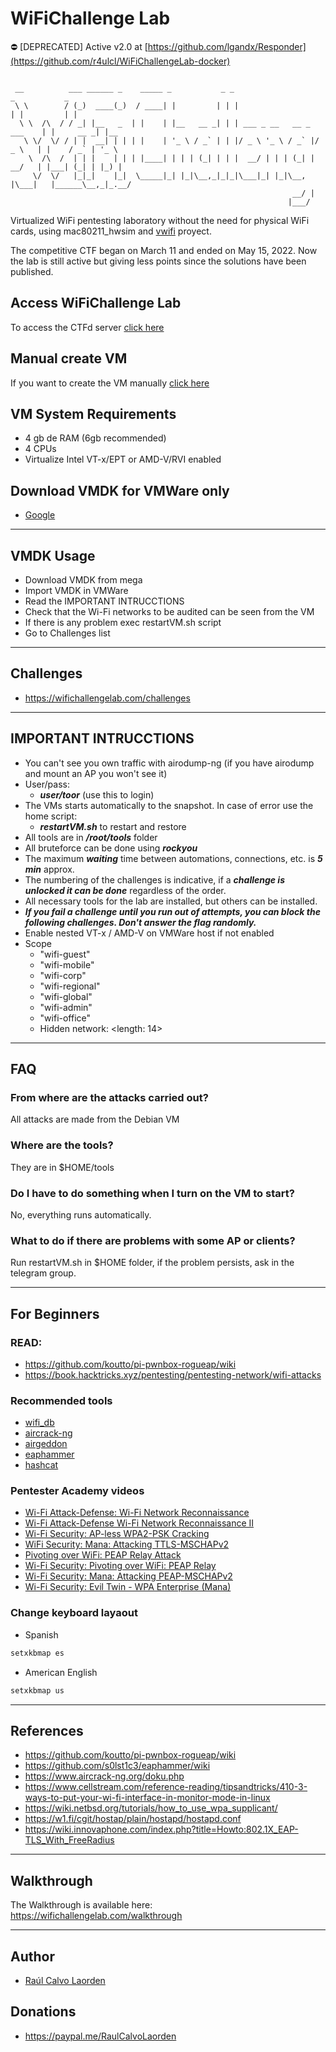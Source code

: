 # WiFiChallenge Lab

⛔ [DEPRECATED] Active v2.0 at [https://github.com/lgandx/Responder](https://github.com/r4ulcl/WiFiChallengeLab-docker)


```

 __          ___ ______ _    _____ _           _ _                           _           _     
 \ \        / (_)  ____(_)  / ____| |         | | |                         | |         | |    
  \ \  /\  / / _| |__   _  | |    | |__   __ _| | | ___ _ __   __ _  ___    | |     __ _| |__  
   \ \/  \/ / | |  __| | | | |    | '_ \ / _` | | |/ _ \ '_ \ / _` |/ _ \   | |    / _` | '_ \ 
    \  /\  /  | | |    | | | |____| | | | (_| | | |  __/ | | | (_| |  __/   | |___| (_| | |_) |
     \/  \/   |_|_|    |_|  \_____|_| |_|\__,_|_|_|\___|_| |_|\__, |\___|   |______\__,_|_.__/ 
                                                               __/ |                           
                                                              |___/                            

```

Virtualized WiFi pentesting laboratory without the need for physical WiFi cards, using mac80211_hwsim and [vwifi](https://github.com/Raizo62/vwifi) proyect.

The competitive CTF began on March 11 and ended on May 15, 2022. Now the lab is still active but giving less points since the solutions have been published.

## Access WiFiChallenge Lab

To access the CTFd server [click here](https://wifichallengelab.com/)


## Manual create VM
If you want to create the VM manually [click here](https://github.com/RaulCalvoLaorden/WiFiChallengeLab/tree/main/install)



## VM System Requirements
- 4 gb de RAM (6gb recommended)
- 4 CPUs
- Virtualize Intel VT-x/EPT or AMD-V/RVI enabled


## Download VMDK for VMWare only

- [Google](https://drive.google.com/drive/folders/1LNRPPmOg-BfyoCeSdtudNjLXyvPraUdR?usp=sharing)

* * *

## VMDK Usage

- Download VMDK from mega
- Import VMDK in VMWare
- Read the IMPORTANT INTRUCCTIONS
- Check that the Wi-Fi networks to be audited can be seen from the VM
- If there is any problem exec restartVM.sh script
- Go to Challenges list

* * *

## Challenges 
 
 
 
- https://wifichallengelab.com/challenges

* * *

## IMPORTANT INTRUCCTIONS

- You can't see you own traffic with airodump-ng (if you have airodump and mount an AP you won't see it)
- User/pass:
    - ***user/toor*** (use this to login)
- The VMs starts automatically to the snapshot. In case of error use the home script:
    - ***restartVM.sh*** to restart and restore
- All tools are in ***/root/tools*** folder
- All bruteforce can be done using ***rockyou***
- The maximum ***waiting*** time between automations, connections, etc. is ***5 min*** approx.
- The numbering of the challenges is indicative, if a ***challenge is unlocked it can be done*** regardless of the order.
- All necessary tools for the lab are installed, but others can be installed.
- ***If you fail a challenge until you run out of attempts, you can block the following challenges. Don't answer the flag randomly.***
- Enable nested VT-x / AMD-V on VMWare host if not enabled
- Scope
    - "wifi-guest"
    - "wifi-mobile"
    - "wifi-corp"
    - "wifi-regional"
    - "wifi-global"
    - "wifi-admin"
    - "wifi-office"
    - Hidden network: &lt;length: 14&gt;

* * *

## FAQ

### From where are the attacks carried out?

All attacks are made from the Debian VM

### Where are the tools?

They are in $HOME/tools

### Do I have to do something when I turn on the VM to start?

No, everything runs automatically.

### What to do if there are problems with some AP or clients?

Run restartVM.sh in $HOME folder, if the problem persists, ask in the telegram group.

* * *

## For Beginners

### READ:

- https://github.com/koutto/pi-pwnbox-rogueap/wiki
- https://book.hacktricks.xyz/pentesting/pentesting-network/wifi-attacks

### Recommended tools
- [wifi_db](https://github.com/raulcalvolaorden/wifi_db)
- [aircrack-ng](https://www.aircrack-ng.org/)
- [airgeddon](https://github.com/v1s1t0r1sh3r3/airgeddon)
- [eaphammer](https://github.com/s0lst1c3/eaphammer)
- [hashcat](https://hashcat.net/hashcat/)

### Pentester Academy videos

- [Wi-Fi Attack-Defense: Wi-Fi Network Reconnaissance](https://www.youtube.com/watch?v=G9cmm5RF6k8)
- [Wi-Fi Attack-Defense Wi-Fi Network Reconnaissance II](https://www.youtube.com/watch?v=38ENuafvPxY)
- [Wi-Fi Security: AP-less WPA2-PSK Cracking](https://www.youtube.com/watch?v=8FUqSFrsq7E)
- [WiFi Security: Mana: Attacking TTLS-MSCHAPv2](https://www.youtube.com/watch?v=FJqHFMW4aj8)
- [Pivoting over WiFi: PEAP Relay Attack](https://www.youtube.com/watch?v=74EB3N6yShI)
- [Wi-Fi Security: Pivoting over WiFi: PEAP Relay](https://www.youtube.com/watch?v=3FSLM1VY0SQ)
- [Wi-Fi Security: Mana: Attacking PEAP-MSCHAPv2](https://www.youtube.com/watch?v=pUJZq4DJM8c)
- [Wi-Fi Security: Evil Twin - WPA Enterprise (Mana)](https://www.youtube.com/watch?v=O1gOYoyTHU0)


### Change keyboard layaout

- Spanish
``` bash
setxkbmap es 
```
- American English
``` bash
setxkbmap us 
```

* * *

## References

- https://github.com/koutto/pi-pwnbox-rogueap/wiki
- https://github.com/s0lst1c3/eaphammer/wiki
- https://www.aircrack-ng.org/doku.php
- https://www.cellstream.com/reference-reading/tipsandtricks/410-3-ways-to-put-your-wi-fi-interface-in-monitor-mode-in-linux
- https://wiki.netbsd.org/tutorials/how_to_use_wpa_supplicant/
- https://w1.fi/cgit/hostap/plain/hostapd/hostapd.conf
- https://wiki.innovaphone.com/index.php?title=Howto:802.1X_EAP-TLS_With_FreeRadius

* * *

## Walkthrough

The Walkthrough is available here: https://wifichallengelab.com/walkthrough

* * *

## Author

- [Raúl Calvo Laorden](https://github.com/raulcalvolaorden/)

## Donations

- https://paypal.me/RaulCalvoLaorden

